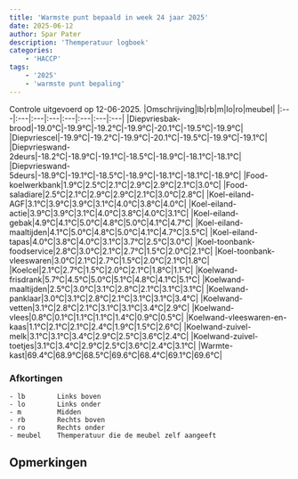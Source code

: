 ```yaml
---
title: 'Warmste punt bepaald in week 24 jaar 2025'
date: 2025-06-12
author: Spar Pater
description: 'Themperatuur logboek'
categories:
    - 'HACCP'
tags:
    - '2025'
    - 'warmste punt bepaling'
---
```

Controle uitgevoerd op 12-06-2025.
|Omschrijving|lb|rb|m|lo|ro|meubel|
|:---|:---|:---|:---|:---|:---|:---|:---|
|Diepvriesbak-brood|-19.0°C|-19.9°C|-19.2°C|-19.9°C|-20.1°C|-19.5°C|-19.9°C|
|Diepvriescel|-19.9°C|-19.2°C|-19.9°C|-20.1°C|-19.5°C|-19.9°C|-19.1°C|
|Diepvrieswand-2deurs|-18.2°C|-18.9°C|-19.1°C|-18.5°C|-18.9°C|-18.1°C|-18.1°C|
|Diepvrieswand-5deurs|-18.9°C|-19.1°C|-18.5°C|-18.9°C|-18.1°C|-18.1°C|-18.9°C|
|Food-koelwerkbank|1.9°C|2.5°C|2.1°C|2.9°C|2.9°C|2.1°C|3.0°C|
|Food-saladiare|2.5°C|2.1°C|2.9°C|2.9°C|2.1°C|3.0°C|2.8°C|
|Koel-eiland-AGF|3.1°C|3.9°C|3.9°C|3.1°C|4.0°C|3.8°C|4.0°C|
|Koel-eiland-actie|3.9°C|3.9°C|3.1°C|4.0°C|3.8°C|4.0°C|3.1°C|
|Koel-eiland-gebak|4.9°C|4.1°C|5.0°C|4.8°C|5.0°C|4.1°C|4.7°C|
|Koel-eiland-maaltijden|4.1°C|5.0°C|4.8°C|5.0°C|4.1°C|4.7°C|3.5°C|
|Koel-eiland-tapas|4.0°C|3.8°C|4.0°C|3.1°C|3.7°C|2.5°C|3.0°C|
|Koel-toonbank-foodservice|2.8°C|3.0°C|2.1°C|2.7°C|1.5°C|2.0°C|2.1°C|
|Koel-toonbank-vleeswaren|3.0°C|2.1°C|2.7°C|1.5°C|2.0°C|2.1°C|1.8°C|
|Koelcel|2.1°C|2.7°C|1.5°C|2.0°C|2.1°C|1.8°C|1.1°C|
|Koelwand-frisdrank|5.7°C|4.5°C|5.0°C|5.1°C|4.8°C|4.1°C|5.1°C|
|Koelwand-maaltijden|2.5°C|3.0°C|3.1°C|2.8°C|2.1°C|3.1°C|3.1°C|
|Koelwand-panklaar|3.0°C|3.1°C|2.8°C|2.1°C|3.1°C|3.1°C|3.4°C|
|Koelwand-vetten|3.1°C|2.8°C|2.1°C|3.1°C|3.1°C|3.4°C|2.9°C|
|Koelwand-vlees|0.8°C|0.1°C|1.1°C|1.1°C|1.4°C|0.9°C|0.5°C|
|Koelwand-vleeswaren-en-kaas|1.1°C|2.1°C|2.1°C|2.4°C|1.9°C|1.5°C|2.6°C|
|Koelwand-zuivel-melk|3.1°C|3.1°C|3.4°C|2.9°C|2.5°C|3.6°C|2.4°C|
|Koelwand-zuivel-toetjes|3.1°C|3.4°C|2.9°C|2.5°C|3.6°C|2.4°C|3.1°C|
|Warmte-kast|69.4°C|68.9°C|68.5°C|69.6°C|68.4°C|69.1°C|69.6°C|

### Afkortingen
    - lb        Links boven
    - lo        Links onder
    - m         Midden
    - rb        Rechts boven
    - ro        Rechts onder
    - meubel    Themperatuur die de meubel zelf aangeeft

## Opmerkingen


